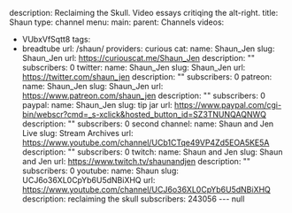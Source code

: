 description: Reclaiming the Skull. Video essays critiqing the alt-right.
title: Shaun
type: channel
menu:
  main:
    parent: Channels
videos:
- VUbxVfSqtt8
tags:
- breadtube
url: /shaun/
providers:
  curious cat:
    name: Shaun_Jen
    slug: Shaun_Jen
    url: https://curiouscat.me/Shaun_Jen
    description: ""
    subscribers: 0
  twitter:
    name: Shaun_Jen
    slug: Shaun_Jen
    url: https://twitter.com/shaun_jen
    description: ""
    subscribers: 0
  patreon:
    name: Shaun_Jen
    slug: Shaun_Jen
    url: https://www.patreon.com/shaun_jen
    description: ""
    subscribers: 0
  paypal:
    name: Shaun_Jen
    slug: tip jar
    url: https://www.paypal.com/cgi-bin/webscr?cmd=_s-xclick&hosted_button_id=SZ3TNUNQAQNWQ
    description: ""
    subscribers: 0
  second channel:
    name: Shaun and Jen Live
    slug: Stream Archives
    url: https://www.youtube.com/channel/UCb1CTqe49VP4Zd5EOA5KE5A
    description: ""
    subscribers: 0
  twitch:
    name: Shaun and Jen
    slug: Shaun and Jen
    url: https://www.twitch.tv/shaunandjen
    description: ""
    subscribers: 0
  youtube:
    name: Shaun
    slug: UCJ6o36XL0CpYb6U5dNBiXHQ
    url: https://www.youtube.com/channel/UCJ6o36XL0CpYb6U5dNBiXHQ
    description: reclaiming the skull
    subscribers: 243056
--- null
